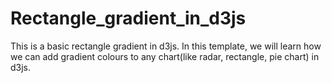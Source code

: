 # Rectangle_gradient_in_d3js
This is a basic rectangle gradient in d3js. In this template, we will learn how we can add gradient colours to any chart(like radar, rectangle, pie chart) in d3js.
